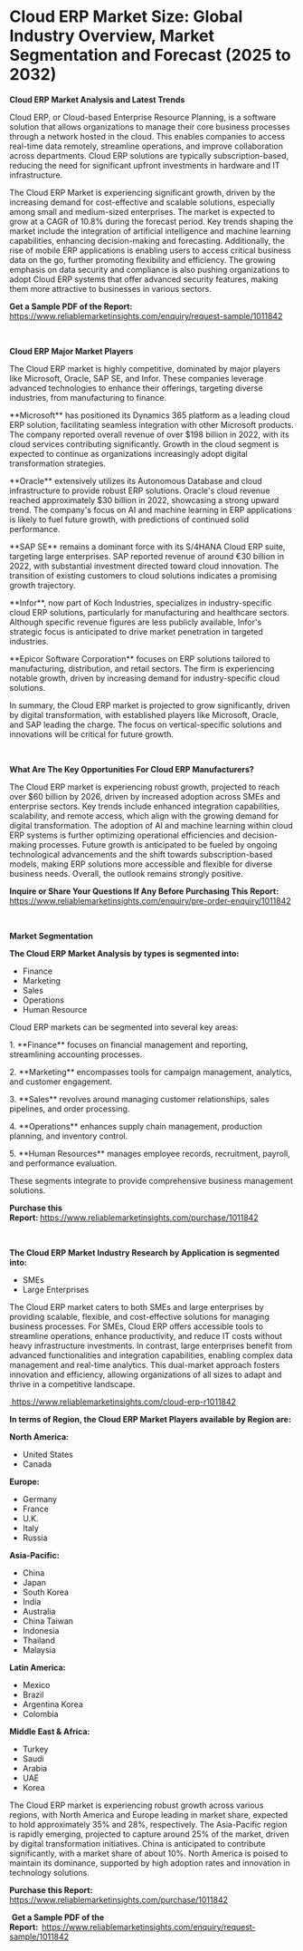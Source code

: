 <p><h1>Cloud ERP Market Size: Global Industry Overview, Market Segmentation and Forecast (2025 to 2032)</h1></p><p><strong>Cloud ERP Market Analysis and Latest Trends</strong></p>
<p><p>Cloud ERP, or Cloud-based Enterprise Resource Planning, is a software solution that allows organizations to manage their core business processes through a network hosted in the cloud. This enables companies to access real-time data remotely, streamline operations, and improve collaboration across departments. Cloud ERP solutions are typically subscription-based, reducing the need for significant upfront investments in hardware and IT infrastructure.</p><p>The Cloud ERP Market is experiencing significant growth, driven by the increasing demand for cost-effective and scalable solutions, especially among small and medium-sized enterprises. The market is expected to grow at a CAGR of 10.8% during the forecast period. Key trends shaping the market include the integration of artificial intelligence and machine learning capabilities, enhancing decision-making and forecasting. Additionally, the rise of mobile ERP applications is enabling users to access critical business data on the go, further promoting flexibility and efficiency. The growing emphasis on data security and compliance is also pushing organizations to adopt Cloud ERP systems that offer advanced security features, making them more attractive to businesses in various sectors.</p></p>
<p><strong>Get a Sample PDF of the Report:&nbsp;</strong> <a href="https://www.reliablemarketinsights.com/enquiry/request-sample/1011842?utm_campaign=2643&utm_medium=2&utm_source=Github&utm_content=ia&utm_term=17042025&utm_id=cloud-erp">https://www.reliablemarketinsights.com/enquiry/request-sample/1011842</a></p>
<p>&nbsp;</p>
<p><strong>Cloud ERP Major Market Players</strong></p>
<p><p>The Cloud ERP market is highly competitive, dominated by major players like Microsoft, Oracle, SAP SE, and Infor. These companies leverage advanced technologies to enhance their offerings, targeting diverse industries, from manufacturing to finance.</p><p>**Microsoft** has positioned its Dynamics 365 platform as a leading cloud ERP solution, facilitating seamless integration with other Microsoft products. The company reported overall revenue of over $198 billion in 2022, with its cloud services contributing significantly. Growth in the cloud segment is expected to continue as organizations increasingly adopt digital transformation strategies.</p><p>**Oracle** extensively utilizes its Autonomous Database and cloud infrastructure to provide robust ERP solutions. Oracle's cloud revenue reached approximately $30 billion in 2022, showcasing a strong upward trend. The company's focus on AI and machine learning in ERP applications is likely to fuel future growth, with predictions of continued solid performance.</p><p>**SAP SE** remains a dominant force with its S/4HANA Cloud ERP suite, targeting large enterprises. SAP reported revenue of around €30 billion in 2022, with substantial investment directed toward cloud innovation. The transition of existing customers to cloud solutions indicates a promising growth trajectory.</p><p>**Infor**, now part of Koch Industries, specializes in industry-specific cloud ERP solutions, particularly for manufacturing and healthcare sectors. Although specific revenue figures are less publicly available, Infor's strategic focus is anticipated to drive market penetration in targeted industries.</p><p>**Epicor Software Corporation** focuses on ERP solutions tailored to manufacturing, distribution, and retail sectors. The firm is experiencing notable growth, driven by increasing demand for industry-specific cloud solutions. </p><p>In summary, the Cloud ERP market is projected to grow significantly, driven by digital transformation, with established players like Microsoft, Oracle, and SAP leading the charge. The focus on vertical-specific solutions and innovations will be critical for future growth.</p></p>
<p>&nbsp;</p>
<p><strong>What Are The Key Opportunities For Cloud ERP Manufacturers?</strong></p>
<p><p>The Cloud ERP market is experiencing robust growth, projected to reach over $60 billion by 2026, driven by increased adoption across SMEs and enterprise sectors. Key trends include enhanced integration capabilities, scalability, and remote access, which align with the growing demand for digital transformation. The adoption of AI and machine learning within cloud ERP systems is further optimizing operational efficiencies and decision-making processes. Future growth is anticipated to be fueled by ongoing technological advancements and the shift towards subscription-based models, making ERP solutions more accessible and flexible for diverse business needs. Overall, the outlook remains strongly positive.</p></p>
<p><strong>Inquire or Share Your Questions If Any Before Purchasing This Report:</strong> <a href="https://www.reliablemarketinsights.com/enquiry/pre-order-enquiry/1011842?utm_campaign=2643&utm_medium=2&utm_source=Github&utm_content=ia&utm_term=17042025&utm_id=cloud-erp">https://www.reliablemarketinsights.com/enquiry/pre-order-enquiry/1011842</a></p>
<p>&nbsp;</p>
<p><strong>Market Segmentation</strong></p>
<p><strong>The Cloud ERP Market Analysis by types is segmented into:</strong></p>
<p><ul><li>Finance</li><li>Marketing</li><li>Sales</li><li>Operations</li><li>Human Resource</li></ul></p>
<p><p>Cloud ERP markets can be segmented into several key areas: </p><p>1. **Finance** focuses on financial management and reporting, streamlining accounting processes.</p><p>2. **Marketing** encompasses tools for campaign management, analytics, and customer engagement.</p><p>3. **Sales** revolves around managing customer relationships, sales pipelines, and order processing.</p><p>4. **Operations** enhances supply chain management, production planning, and inventory control.</p><p>5. **Human Resources** manages employee records, recruitment, payroll, and performance evaluation. </p><p>These segments integrate to provide comprehensive business management solutions.</p></p>
<p><strong>Purchase this Report:&nbsp;</strong><a href="https://www.reliablemarketinsights.com/purchase/1011842?utm_campaign=2643&utm_medium=2&utm_source=Github&utm_content=ia&utm_term=17042025&utm_id=cloud-erp">https://www.reliablemarketinsights.com/purchase/1011842</a></p>
<p>&nbsp;</p>
<p><strong>The Cloud ERP Market Industry Research by Application is segmented into:</strong></p>
<p><ul><li>SMEs</li><li>Large Enterprises</li></ul></p>
<p><p>The Cloud ERP market caters to both SMEs and large enterprises by providing scalable, flexible, and cost-effective solutions for managing business processes. For SMEs, Cloud ERP offers accessible tools to streamline operations, enhance productivity, and reduce IT costs without heavy infrastructure investments. In contrast, large enterprises benefit from advanced functionalities and integration capabilities, enabling complex data management and real-time analytics. This dual-market approach fosters innovation and efficiency, allowing organizations of all sizes to adapt and thrive in a competitive landscape.</p></p>
<p><a href="https://www.reliablemarketinsights.com/cloud-erp-r1011842?utm_campaign=2643&utm_medium=2&utm_source=Github&utm_content=ia&utm_term=17042025&utm_id=cloud-erp">&nbsp;https://www.reliablemarketinsights.com/cloud-erp-r1011842</a></p>
<p><strong>In terms of Region, the Cloud ERP Market Players available by Region are:</strong></p>
<p>
    <p> <strong> North America: </strong>
        <ul>
            <li>United States</li>
            <li>Canada</li>
        </ul>
        </p> 
    <p> <strong> Europe: </strong>
        <ul>
            <li>Germany</li>
            <li>France</li>
            <li>U.K.</li>
            <li>Italy</li>
            <li>Russia</li>
        </ul>
        </p> 
    <p> <strong> Asia-Pacific: </strong>
        <ul>
            <li>China</li>
            <li>Japan</li>
            <li>South Korea</li>
            <li>India</li>
            <li>Australia</li>
            <li>China Taiwan</li>
            <li>Indonesia</li>
            <li>Thailand</li>
            <li>Malaysia</li>
        </ul>
        </p> 
    <p> <strong> Latin America: </strong>
        <ul>
            <li>Mexico</li>
            <li>Brazil</li>
            <li>Argentina Korea</li>
            <li>Colombia</li>
        </ul>
        </p> 
    <p> <strong> Middle East & Africa: </strong>
        <ul>
            <li>Turkey</li>
            <li>Saudi</li>
            <li>Arabia</li>
            <li>UAE</li>
            <li>Korea</li>
        </ul>
    </p>
    </p>
<p><p>The Cloud ERP market is experiencing robust growth across various regions, with North America and Europe leading in market share, expected to hold approximately 35% and 28%, respectively. The Asia-Pacific region is rapidly emerging, projected to capture around 25% of the market, driven by digital transformation initiatives. China is anticipated to contribute significantly, with a market share of about 10%. North America is poised to maintain its dominance, supported by high adoption rates and innovation in technology solutions.</p></p>
<p><strong>Purchase this Report: </strong><a href="https://www.reliablemarketinsights.com/purchase/1011842?utm_campaign=2643&utm_medium=2&utm_source=Github&utm_content=ia&utm_term=17042025&utm_id=cloud-erp">https://www.reliablemarketinsights.com/purchase/1011842</a></p>
<p>&nbsp;<strong>Get a Sample PDF of the Report:&nbsp;&nbsp;</strong><a href="https://www.reliablemarketinsights.com/enquiry/request-sample/1011842?utm_campaign=2643&utm_medium=2&utm_source=Github&utm_content=ia&utm_term=17042025&utm_id=cloud-erp">https://www.reliablemarketinsights.com/enquiry/request-sample/1011842</a></p>
<p><strong></strong></p>
<p><p></p><p></p><p></p></p>